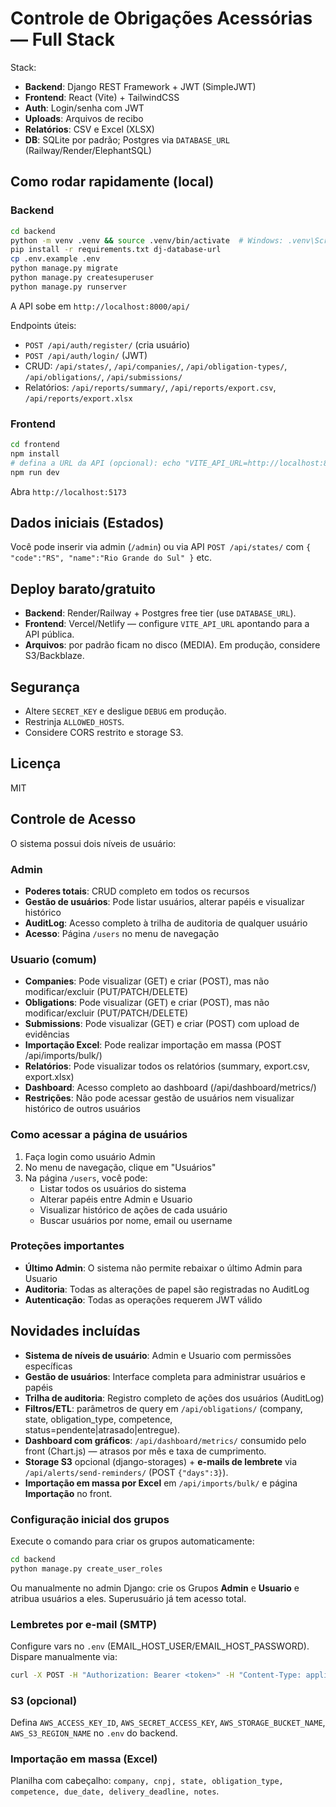# Controle de Obrigações Acessórias — Full Stack

Stack:
- **Backend**: Django REST Framework + JWT (SimpleJWT)
- **Frontend**: React (Vite) + TailwindCSS
- **Auth**: Login/senha com JWT
- **Uploads**: Arquivos de recibo
- **Relatórios**: CSV e Excel (XLSX)
- **DB**: SQLite por padrão; Postgres via `DATABASE_URL` (Railway/Render/ElephantSQL)

## Como rodar rapidamente (local)
### Backend
```bash
cd backend
python -m venv .venv && source .venv/bin/activate  # Windows: .venv\Scripts\activate
pip install -r requirements.txt dj-database-url
cp .env.example .env
python manage.py migrate
python manage.py createsuperuser
python manage.py runserver
```
A API sobe em `http://localhost:8000/api/`

Endpoints úteis:
- `POST /api/auth/register/` (cria usuário)
- `POST /api/auth/login/` (JWT)
- CRUD: `/api/states/`, `/api/companies/`, `/api/obligation-types/`, `/api/obligations/`, `/api/submissions/`
- Relatórios: `/api/reports/summary/`, `/api/reports/export.csv`, `/api/reports/export.xlsx`

### Frontend
```bash
cd frontend
npm install
# defina a URL da API (opcional): echo "VITE_API_URL=http://localhost:8000/api" > .env
npm run dev
```
Abra `http://localhost:5173`

## Dados iniciais (Estados)
Você pode inserir via admin (`/admin`) ou via API `POST /api/states/` com `{ "code":"RS", "name":"Rio Grande do Sul" }` etc.

## Deploy barato/gratuito
- **Backend**: Render/Railway + Postgres free tier (use `DATABASE_URL`).
- **Frontend**: Vercel/Netlify — configure `VITE_API_URL` apontando para a API pública.
- **Arquivos**: por padrão ficam no disco (MEDIA). Em produção, considere S3/Backblaze.

## Segurança
- Altere `SECRET_KEY` e desligue `DEBUG` em produção.
- Restrinja `ALLOWED_HOSTS`.
- Considere CORS restrito e storage S3.

## Licença
MIT


## Controle de Acesso

O sistema possui dois níveis de usuário:

### Admin
- **Poderes totais**: CRUD completo em todos os recursos
- **Gestão de usuários**: Pode listar usuários, alterar papéis e visualizar histórico
- **AuditLog**: Acesso completo à trilha de auditoria de qualquer usuário
- **Acesso**: Página `/users` no menu de navegação

### Usuario (comum)
- **Companies**: Pode visualizar (GET) e criar (POST), mas não modificar/excluir (PUT/PATCH/DELETE)
- **Obligations**: Pode visualizar (GET) e criar (POST), mas não modificar/excluir (PUT/PATCH/DELETE)
- **Submissions**: Pode visualizar (GET) e criar (POST) com upload de evidências
- **Importação Excel**: Pode realizar importação em massa (POST /api/imports/bulk/)
- **Relatórios**: Pode visualizar todos os relatórios (summary, export.csv, export.xlsx)
- **Dashboard**: Acesso completo ao dashboard (/api/dashboard/metrics/)
- **Restrições**: Não pode acessar gestão de usuários nem visualizar histórico de outros usuários

### Como acessar a página de usuários
1. Faça login como usuário Admin
2. No menu de navegação, clique em "Usuários"
3. Na página `/users`, você pode:
   - Listar todos os usuários do sistema
   - Alterar papéis entre Admin e Usuario
   - Visualizar histórico de ações de cada usuário
   - Buscar usuários por nome, email ou username

### Proteções importantes
- **Último Admin**: O sistema não permite rebaixar o último Admin para Usuario
- **Auditoria**: Todas as alterações de papel são registradas no AuditLog
- **Autenticação**: Todas as operações requerem JWT válido

## Novidades incluídas
- **Sistema de níveis de usuário**: Admin e Usuario com permissões específicas
- **Gestão de usuários**: Interface completa para administrar usuários e papéis
- **Trilha de auditoria**: Registro completo de ações dos usuários (AuditLog)
- **Filtros/ETL**: parâmetros de query em `/api/obligations/` (company, state, obligation_type, competence, status=pendente|atrasado|entregue).
- **Dashboard com gráficos**: `/api/dashboard/metrics/` consumido pelo front (Chart.js) — atrasos por mês e taxa de cumprimento.
- **Storage S3** opcional (django-storages) + **e-mails de lembrete** via `/api/alerts/send-reminders/` (POST `{"days":3}`).
- **Importação em massa por Excel** em `/api/imports/bulk/` e página **Importação** no front.

### Configuração inicial dos grupos
Execute o comando para criar os grupos automaticamente:
```bash
cd backend
python manage.py create_user_roles
```

Ou manualmente no admin Django: crie os Grupos **Admin** e **Usuario** e atribua usuários a eles. Superusuário já tem acesso total.

### Lembretes por e-mail (SMTP)
Configure vars no `.env` (EMAIL_HOST_USER/EMAIL_HOST_PASSWORD). Dispare manualmente via:
```bash
curl -X POST -H "Authorization: Bearer <token>" -H "Content-Type: application/json" -d '{"days":3}' http://localhost:8000/api/alerts/send-reminders/
```

### S3 (opcional)
Defina `AWS_ACCESS_KEY_ID`, `AWS_SECRET_ACCESS_KEY`, `AWS_STORAGE_BUCKET_NAME`, `AWS_S3_REGION_NAME` no `.env` do backend.

### Importação em massa (Excel)
Planilha com cabeçalho: `company, cnpj, state, obligation_type, competence, due_date, delivery_deadline, notes`.

